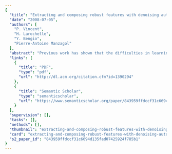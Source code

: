 ```yaml
---
{
  "title": "Extracting and composing robust features with denoising autoencoders",
  "date": "2008-07-05",
  "authors": [
    "P. Vincent",
    "H. Larochelle",
    "Y. Bengio",
    "Pierre-Antoine Manzagol"
  ],
  "abstract": "Previous work has shown that the difficulties in learning deep generative or discriminative models can be overcome by an initial unsupervised learning step that maps inputs to useful intermediate representations. We introduce and motivate a new training principle for unsupervised learning of a representation based on the idea of making the learned representations robust to partial corruption of the input pattern. This approach can be used to train autoencoders, and these denoising autoencoders can be stacked to initialize deep architectures. The algorithm can be motivated from a manifold learning and information theoretic perspective or from a generative model perspective. Comparative experiments clearly show the surprising advantage of corrupting the input of autoencoders on a pattern classification benchmark suite.",
  "links": [
    {
      "title": "PDF",
      "type": "pdf",
      "url": "http://dl.acm.org/citation.cfm?id=1390294"
    },
    {
      "title": "Semantic Scholar",
      "type": "semanticscholar",
      "url": "https://www.semanticscholar.org/paper/843959ffdccf31c6694d135fad07425924f785b1"
    }
  ],
  "supervision": [],
  "tasks": [],
  "methods": [],
  "thumbnail": "extracting-and-composing-robust-features-with-denoising-autoencoders-thumb.jpg",
  "card": "extracting-and-composing-robust-features-with-denoising-autoencoders-card.jpg",
  "s2_paper_id": "843959ffdccf31c6694d135fad07425924f785b1"
}
---
```


